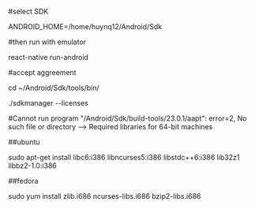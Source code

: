 \#select SDK

ANDROID\_HOME=/home/huynq12/Android/Sdk

\#then run with emulator

react-native run-android



\#accept aggreement

cd ~/Android/Sdk/tools/bin/

./sdkmanager --licenses



\#Cannot run program "/Android/Sdk/build-tools/23.0.1/aapt": error=2, No such file or directory --&gt; Required libraries for 64-bit machines

\#\#ubuntu

sudo apt-get install libc6:i386 libncurses5:i386 libstdc++6:i386 lib32z1 libbz2-1.0:i386

\#\#fedora

sudo yum install zlib.i686 ncurses-libs.i686 bzip2-libs.i686

